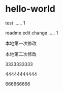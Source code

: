 # hello-world
test ...... 1


readme edit change .....  1


本地第一次修改

本地第二次修改

3333333333

44444444444


666666666